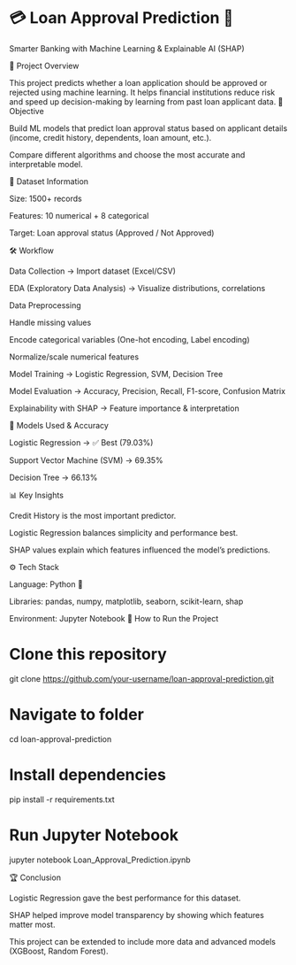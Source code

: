 # 💳 Loan Approval Prediction 🔮

Smarter Banking with Machine Learning & Explainable AI (SHAP)

🌟 Project Overview

This project predicts whether a loan application should be approved or rejected using machine learning.
It helps financial institutions reduce risk and speed up decision-making by learning from past loan applicant data.
📌 Objective

Build ML models that predict loan approval status based on applicant details (income, credit history, dependents, loan amount, etc.).

Compare different algorithms and choose the most accurate and interpretable model.

📂 Dataset Information

Size: 1500+ records

Features: 10 numerical + 8 categorical

Target: Loan approval status (Approved / Not Approved)

🛠️ Workflow

Data Collection → Import dataset (Excel/CSV)

EDA (Exploratory Data Analysis) → Visualize distributions, correlations

Data Preprocessing

Handle missing values

Encode categorical variables (One-hot encoding, Label encoding)

Normalize/scale numerical features

Model Training → Logistic Regression, SVM, Decision Tree

Model Evaluation → Accuracy, Precision, Recall, F1-score, Confusion Matrix

Explainability with SHAP → Feature importance & interpretation

🤖 Models Used & Accuracy

Logistic Regression → ✅ Best (79.03%)

Support Vector Machine (SVM) → 69.35%

Decision Tree → 66.13%

📊 Key Insights

Credit History is the most important predictor.

Logistic Regression balances simplicity and performance best.

SHAP values explain which features influenced the model’s predictions.

⚙️ Tech Stack

Language: Python 🐍

Libraries: pandas, numpy, matplotlib, seaborn, scikit-learn, shap

Environment: Jupyter Notebook
🚀 How to Run the Project
# Clone this repository
git clone https://github.com/your-username/loan-approval-prediction.git

# Navigate to folder
cd loan-approval-prediction

# Install dependencies
pip install -r requirements.txt

# Run Jupyter Notebook
jupyter notebook Loan_Approval_Prediction.ipynb

🏆 Conclusion

Logistic Regression gave the best performance for this dataset.

SHAP helped improve model transparency by showing which features matter most.

This project can be extended to include more data and advanced models (XGBoost, Random Forest).


